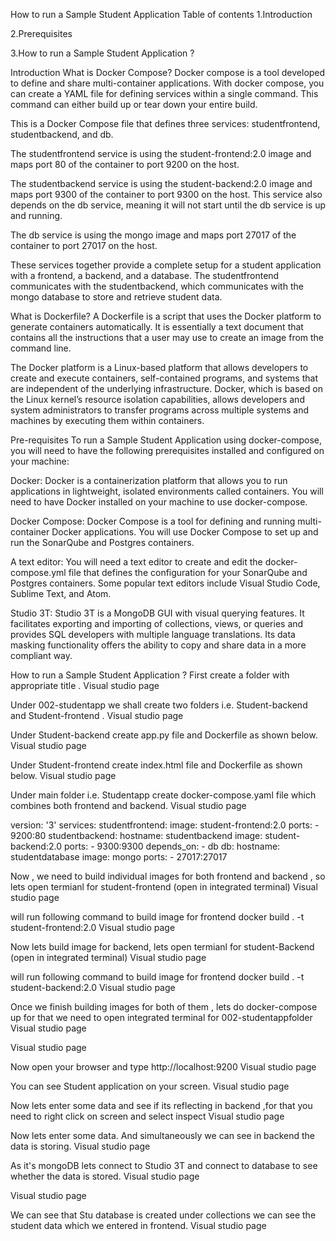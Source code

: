 How to run a Sample Student Application
Table of contents
1.Introduction

2.Prerequisites

3.How to run a Sample Student Application ?

Introduction
What is Docker Compose?
Docker compose is a tool developed to define and share multi-container applications. With docker compose, you can create a YAML file for defining services within a single command. This command can either build up or tear down your entire build.

This is a Docker Compose file that defines three services: studentfrontend, studentbackend, and db.

The studentfrontend service is using the student-frontend:2.0 image and maps port 80 of the container to port 9200 on the host.

The studentbackend service is using the student-backend:2.0 image and maps port 9300 of the container to port 9300 on the host. This service also depends on the db service, meaning it will not start until the db service is up and running.

The db service is using the mongo image and maps port 27017 of the container to port 27017 on the host.

These services together provide a complete setup for a student application with a frontend, a backend, and a database. The studentfrontend communicates with the studentbackend, which communicates with the mongo database to store and retrieve student data.

What is Dockerfile?
A Dockerfile is a script that uses the Docker platform to generate containers automatically. It is essentially a text document that contains all the instructions that a user may use to create an image from the command line.

The Docker platform is a Linux-based platform that allows developers to create and execute containers, self-contained programs, and systems that are independent of the underlying infrastructure. Docker, which is based on the Linux kernel’s resource isolation capabilities, allows developers and system administrators to transfer programs across multiple systems and machines by executing them within containers.

Pre-requisites
To run a Sample Student Application using docker-compose, you will need to have the following prerequisites installed and configured on your machine:

Docker: Docker is a containerization platform that allows you to run applications in lightweight, isolated environments called containers. You will need to have Docker installed on your machine to use docker-compose.

Docker Compose: Docker Compose is a tool for defining and running multi-container Docker applications. You will use Docker Compose to set up and run the SonarQube and Postgres containers.

A text editor: You will need a text editor to create and edit the docker-compose.yml file that defines the configuration for your SonarQube and Postgres containers. Some popular text editors include Visual Studio Code, Sublime Text, and Atom.

Studio 3T: Studio 3T is a MongoDB GUI with visual querying features. It facilitates exporting and importing of collections, views, or queries and provides SQL developers with multiple language translations. Its data masking functionality offers the ability to copy and share data in a more compliant way.

How to run a Sample Student Application ?
First create a folder with appropriate title .
Visual studio page

Under 002-studentapp we shall create two folders i.e. Student-backend and Student-frontend .
Visual studio page

Under Student-backend create app.py file and Dockerfile as shown below.
Visual studio page

Under Student-frontend create index.html file and Dockerfile as shown below.
Visual studio page

Under main folder i.e. Studentapp create docker-compose.yaml file which combines both frontend and backend.
Visual studio page

version: '3'
services:
  studentfrontend:
    image: student-frontend:2.0
    ports:
      - 9200:80
  studentbackend:
    hostname: studentbackend
    image: student-backend:2.0
    ports:
      - 9300:9300
    depends_on:
      - db
  db:
    hostname: studentdatabase
    image: mongo
    ports:
      - 27017:27017

Now , we need to build individual images for both frontend and backend , so lets open termianl for student-frontend (open in integrated terminal)
Visual studio page

will run following command to build image for frontend
docker build . -t student-frontend:2.0
Visual studio page

Now lets build image for backend, lets open termianl for student-Backend (open in integrated terminal)
Visual studio page

will run following command to build image for frontend
docker build . -t student-backend:2.0
Visual studio page

Once we finish building images for both of them , lets do docker-compose up for that we need to open integrated terminal for 002-studentappfolder
Visual studio page

Visual studio page

Now open your browser and type http://localhost:9200
Visual studio page

You can see Student application on your screen.
Visual studio page

Now lets enter some data and see if its reflecting in backend ,for that you need to right click on screen and select inspect
Visual studio page

Now lets enter some data. And simultaneously we can see in backend the data is storing.
Visual studio page

As it's mongoDB lets connect to Studio 3T and connect to database to see whether the data is stored.
Visual studio page

Visual studio page

We can see that Stu database is created under collections we can see the student data which we entered in frontend.
Visual studio page